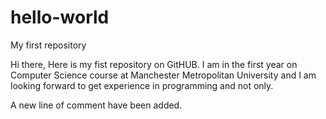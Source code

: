 # hello-world
My first repository

Hi there,
Here is my fist repository on GitHUB. I am in the first year on Computer Science course at Manchester Metropolitan University and I am looking forward to get experience in programming and not only.

A new line of comment have been added.
